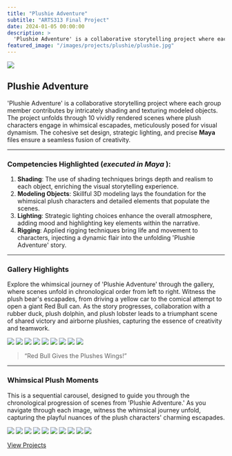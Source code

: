 ```yaml
---
title: "Plushie Adventure"
subtitle: "ARTS313 Final Project"
date: 2024-01-05 00:00:00
description: >
  'Plushie Adventure' is a collaborative storytelling project where each group member contributes by intricately shading and texturing modeled objects. The project unfolds through 10 vividly rendered scenes where plush characters engage in whimsical escapades, meticulously posed for visual dynamism. The cohesive set design, strategic lighting, and precise Maya files ensure a seamless fusion of creativity.
featured_image: "/images/projects/plushie/plushie.jpg"
---
```


![](/images/projects/plushie/plushie.jpg)

## Plushie Adventure

'Plushie Adventure' is a collaborative storytelling project where each group member contributes by intricately shading and texturing modeled objects. The project unfolds through 10 vividly rendered scenes where plush characters engage in whimsical escapades, meticulously posed for visual dynamism. The cohesive set design, strategic lighting, and precise **Maya** files ensure a seamless fusion of creativity.

---

### Competencies Highlighted (_executed in Maya_ ):

1. **Shading**: The use of shading techniques brings depth and realism to each object, enriching the visual storytelling experience.
2. **Modeling Objects**: Skillful 3D modeling lays the foundation for the whimsical plush characters and detailed elements that populate the scenes.
3. **Lighting**: Strategic lighting choices enhance the overall atmosphere, adding mood and highlighting key elements within the narrative.
4. **Rigging**: Applied rigging techniques bring life and movement to characters, injecting a dynamic flair into the unfolding 'Plushie Adventure' story.

---

### Gallery Highlights

Explore the whimsical journey of 'Plushie Adventure' through the gallery, where scenes unfold in chronological order from left to right. Witness the plush bear's escapades, from driving a yellow car to the comical attempt to open a giant Red Bull can. As the story progresses, collaboration with a rubber duck, plush dolphin, and plush lobster leads to a triumphant scene of shared victory and airborne plushies, capturing the essence of creativity and teamwork.

<div class="gallery" data-columns="3">
	<img src="/images/projects/plushie/scene1.2.jpg">
	<img src="/images/projects/plushie/scene2.jpg">
	<img src="/images/projects/plushie/scene3.jpg">
	<img src="/images/projects/plushie/scene4.jpg">
  <img src="/images/projects/plushie/scene5.jpg">
  <img src="/images/projects/plushie/scene6.jpg">
  <img src="/images/projects/plushie/scene7.1.jpg">
  <img src="/images/projects/plushie/scene7.2.jpg">
  <img src="/images/projects/plushie/scene8.jpg">
</div>

> “Red Bull Gives the Plushes Wings!”

---

### Whimsical Plush Moments

This is a sequential carousel, designed to guide you through the chronological progression of scenes from 'Plushie Adventure.' As you navigate through each image, witness the whimsical journey unfold, capturing the playful nuances of the plush characters' charming escapades.

<div class="gallery" data-columns="1">
  <img src="/images/projects/plushie/scene1.1.jpg">
	<img src="/images/projects/plushie/scene1.2.jpg">
	<img src="/images/projects/plushie/scene2.jpg">
	<img src="/images/projects/plushie/scene3.jpg">
	<img src="/images/projects/plushie/scene4.jpg">
  <img src="/images/projects/plushie/scene5.jpg">
  <img src="/images/projects/plushie/scene6.jpg">
  <img src="/images/projects/plushie/scene7.1.jpg">
  <img src="/images/projects/plushie/scene7.2.jpg">
  <img src="/images/projects/plushie/scene8.jpg">
</div>

<a href="https://haerinh.github.io/portfolio/" class="button button--large" >View Projects</a>
